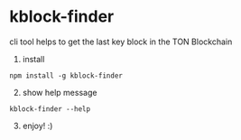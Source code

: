 # kblock-finder

cli tool helps to get the last key block in the TON Blockchain

1. install
```
npm install -g kblock-finder
```

2. show help message
```
kblock-finder --help
```

3. enjoy! :)